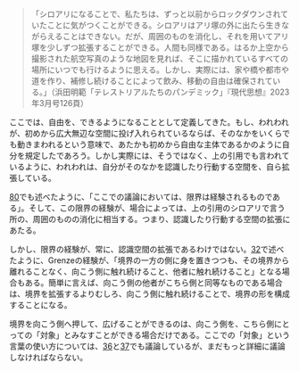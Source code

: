 > 「シロアリになることで、私たちは、ずっと以前からロックダウンされていたことに気がつくことができる。シロアリはアリ塚の外に出たら生きながらえることはできない。だが、周囲のものを消化し、それを用いてアリ塚を少しずつ拡張することができる。人間も同様である。はるか上空から撮影された航空写真のような地図を見れば、そこに描かれているすべての場所にいつでも行けるように思える。しかし、実際には、家や橋や都市や道を作り、補修し続けることによって飲み、移動の自由は確保されている。」（浜田明範「テレストリアルたちのパンデミック」『現代思想』2023年3月号126頁）

ここでは、自由を、できるようになることとして定義してきた。もし、われわれが、初めから広大無辺な空間に投げ入れられているならば、そのなかをいくらでも動きまわれるという意味で、あたかも初めから自由な主体であるかのように自分を規定したであろう。しかし実際には、そうではなく、上の引用でも言われているように、われわれは、自分がそのなかを認識したり行動する空間を、自ら拡張している。

[80](080.md)でも述べたように、「ここでの議論においては、限界は経験されるものである」。そして、この限界の経験が、場合によっては、上の引用のシロアリで言う所の、周囲のものの消化に相当する。つまり、認識したり行動する空間の拡張にあたる。

しかし、限界の経験が、常に、認識空間の拡張であるわけではない。[32](032.md)で述べたように、Grenzeの経験が、「境界の一方の側に身を置きつつも、その境界から離れることなく、向こう側に触れ続けること、他者に触れ続けること」となる場合もある。簡単に言えば、向こう側の他者がこちら側と同等なものである場合は、境界を拡張するよりむしろ、向こう側に触れ続けることで、境界の形を構成することになる。

境界を向こう側へ押して、広げることができるのは、向こう側を、こちら側にとっての「対象」とみなすことができる場合だけである。ここでの「対象」という言葉の使い方については、[36](036.md)と[37](037.md)でも議論しているが、まだもっと詳細に議論しなければならない。
